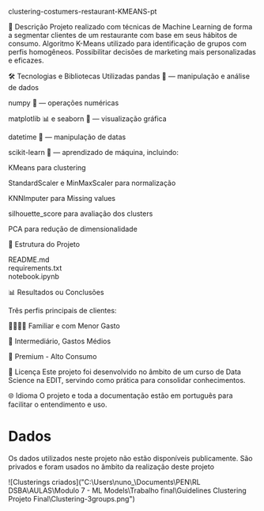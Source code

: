 clustering-costumers-restaurant-KMEANS-pt

🚀 Descrição 
Projeto realizado com técnicas de Machine Learning de forma a segmentar clientes de um restaurante com base em seus hábitos de consumo. Algoritmo K-Means utilizado para identificação de grupos com perfis homogêneos. Possibilitar decisões de marketing mais personalizadas e eficazes.

🛠️ Tecnologias e Bibliotecas Utilizadas
pandas 🐼 — manipulação e análise de dados

numpy 🔢 — operações numéricas

matplotlib 📊 e seaborn 🎨 — visualização gráfica

datetime 📅 — manipulação de datas

scikit-learn 🤖 — aprendizado de máquina, incluindo:

KMeans para clustering

StandardScaler e MinMaxScaler para normalização

KNNImputer para Missing values

silhouette_score para avaliação dos clusters

PCA para redução de dimensionalidade

📁 Estrutura do Projeto

README.md             
requirements.txt      
notebook.ipynb  

📊 Resultados ou Conclusões

Três perfis principais de clientes:

👨‍👩‍👧‍👦 Familiar e com Menor Gasto 

💼 Intermediário, Gastos Médios 

💎 Premium - Alto Consumo 



📜 Licença
Este projeto foi desenvolvido no âmbito de um curso de Data Science na EDIT, servindo como prática para consolidar conhecimentos.

🌐 Idioma
O projeto e toda a documentação estão em português para facilitar o entendimento e uso.


# Dados

Os dados utilizados neste projeto não estão disponíveis publicamente. São privados e foram usados no âmbito da realização deste projeto



![Clusterings criados]("C:\Users\nuno_\Documents\PEN\RL DSBA\AULAS\Modulo 7 - ML Models\Trabalho final\Guidelines Clustering Projeto Final\Clustering-3groups.png")
